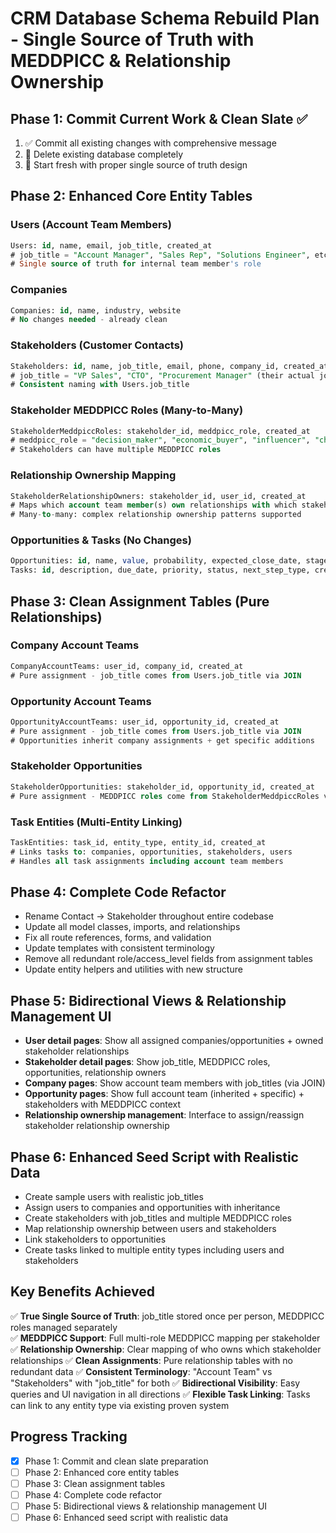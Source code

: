 # CRM Database Schema Rebuild Plan - Single Source of Truth with MEDDPICC & Relationship Ownership

## Phase 1: Commit Current Work & Clean Slate ✅

1. ✅ Commit all existing changes with comprehensive message
2. 🔄 Delete existing database completely  
3. 🔄 Start fresh with proper single source of truth design

## Phase 2: Enhanced Core Entity Tables

### Users (Account Team Members)

```sql
Users: id, name, email, job_title, created_at
# job_title = "Account Manager", "Sales Rep", "Solutions Engineer", etc.
# Single source of truth for internal team member's role
```

### Companies

```sql
Companies: id, name, industry, website
# No changes needed - already clean
```

### Stakeholders (Customer Contacts)

```sql
Stakeholders: id, name, job_title, email, phone, company_id, created_at
# job_title = "VP Sales", "CTO", "Procurement Manager" (their actual job)
# Consistent naming with Users.job_title
```

### Stakeholder MEDDPICC Roles (Many-to-Many)

```sql
StakeholderMeddpiccRoles: stakeholder_id, meddpicc_role, created_at
# meddpicc_role = "decision_maker", "economic_buyer", "influencer", "champion", "gatekeeper", "user", "technical_buyer"
# Stakeholders can have multiple MEDDPICC roles
```

### Relationship Ownership Mapping

```sql
StakeholderRelationshipOwners: stakeholder_id, user_id, created_at
# Maps which account team member(s) own relationships with which stakeholder(s)
# Many-to-many: complex relationship ownership patterns supported
```

### Opportunities & Tasks (No Changes)

```sql
Opportunities: id, name, value, probability, expected_close_date, stage, company_id, created_at
Tasks: id, description, due_date, priority, status, next_step_type, created_at, completed_at, task_type, parent_task_id, sequence_order, dependency_type
```

## Phase 3: Clean Assignment Tables (Pure Relationships)

### Company Account Teams

```sql
CompanyAccountTeams: user_id, company_id, created_at
# Pure assignment - job_title comes from Users.job_title via JOIN
```

### Opportunity Account Teams  

```sql
OpportunityAccountTeams: user_id, opportunity_id, created_at
# Pure assignment - job_title comes from Users.job_title via JOIN
# Opportunities inherit company assignments + get specific additions
```

### Stakeholder Opportunities

```sql
StakeholderOpportunities: stakeholder_id, opportunity_id, created_at
# Pure assignment - MEDDPICC roles come from StakeholderMeddpiccRoles via JOIN
```

### Task Entities (Multi-Entity Linking)

```sql
TaskEntities: task_id, entity_type, entity_id, created_at
# Links tasks to: companies, opportunities, stakeholders, users
# Handles all task assignments including account team members
```

## Phase 4: Complete Code Refactor

- Rename Contact → Stakeholder throughout entire codebase
- Update all model classes, imports, and relationships  
- Fix all route references, forms, and validation
- Update templates with consistent terminology
- Remove all redundant role/access_level fields from assignment tables
- Update entity helpers and utilities with new structure

## Phase 5: Bidirectional Views & Relationship Management UI

- **User detail pages**: Show all assigned companies/opportunities + owned stakeholder relationships
- **Stakeholder detail pages**: Show job_title, MEDDPICC roles, opportunities, relationship owners
- **Company pages**: Show account team members with job_titles (via JOIN)
- **Opportunity pages**: Show full account team (inherited + specific) + stakeholders with MEDDPICC context
- **Relationship ownership management**: Interface to assign/reassign stakeholder relationship ownership

## Phase 6: Enhanced Seed Script with Realistic Data

- Create sample users with realistic job_titles
- Assign users to companies and opportunities with inheritance
- Create stakeholders with job_titles and multiple MEDDPICC roles  
- Map relationship ownership between users and stakeholders
- Link stakeholders to opportunities
- Create tasks linked to multiple entity types including users and stakeholders

## Key Benefits Achieved

✅ **True Single Source of Truth**: job_title stored once per person, MEDDPICC roles managed separately  
✅ **MEDDPICC Support**: Full multi-role MEDDPICC mapping per stakeholder
✅ **Relationship Ownership**: Clear mapping of who owns which stakeholder relationships
✅ **Clean Assignments**: Pure relationship tables with no redundant data
✅ **Consistent Terminology**: "Account Team" vs "Stakeholders" with "job_title" for both
✅ **Bidirectional Visibility**: Easy queries and UI navigation in all directions
✅ **Flexible Task Linking**: Tasks can link to any entity type via existing proven system

## Progress Tracking

- [x] Phase 1: Commit and clean slate preparation
- [ ] Phase 2: Enhanced core entity tables
- [ ] Phase 3: Clean assignment tables  
- [ ] Phase 4: Complete code refactor
- [ ] Phase 5: Bidirectional views & relationship management UI
- [ ] Phase 6: Enhanced seed script with realistic data

